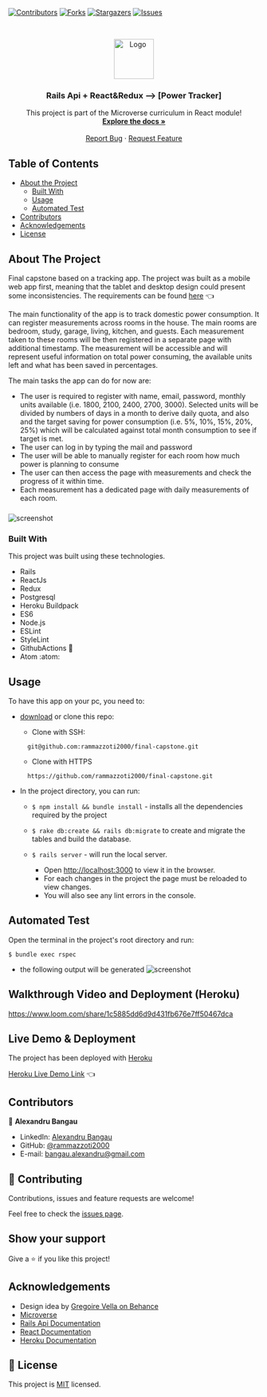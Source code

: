 <!--
*** Thanks for checking out this README Template. If you have a suggestion that would
*** make this better, please fork the repo and create a pull request or simply open
*** an issue with the tag "enhancement".
*** Thanks again! Now go create something AMAZING! :D
-->

<!-- PROJECT SHIELDS -->
<!--
*** I'm using markdown "reference style" links for readability.
*** Reference links are enclosed in brackets [ ] instead of parentheses ( ).
*** See the bottom of this document for the declaration of the reference variables
*** for contributors-url, forks-url, etc. This is an optional, concise syntax you may use.
*** https://www.markdownguide.org/basic-syntax/#reference-style-links
-->
[![Contributors][contributors-shield]][contributors-url]
[![Forks][forks-shield]][forks-url]
[![Stargazers][stars-shield]][stars-url]
[![Issues][issues-shield]][issues-url]


<!-- PROJECT LOGO -->
<br />
<p align="center">
  <a href="https://github.com/rammazzoti2000/final-capstone">
    <img src="app/assets/images/microverse.png" alt="Logo" width="80" height="80">
  </a>

  <h3 align="center">Rails Api + React&Redux --> [Power Tracker]</h3>

  <p align="center">
    This project is part of the Microverse curriculum in React module!
    <br />
    <a href="https://github.com/rammazzoti2000/final-capstone"><strong>Explore the docs »</strong></a>
    <br />
    <br />
    <a href="https://github.com/rammazzoti2000/final-capstone/issues">Report Bug</a>
    ·
    <a href="https://github.com/rammazzoti2000/final-capstone/issues">Request Feature</a>
  </p>
</p>

<!-- TABLE OF CONTENTS -->
## Table of Contents

* [About the Project](#about-the-project)
  * [Built With](#built-with)
  * [Usage](#usage)
  * [Automated Test](#automated-test)
* [Contributors](#contributors)
* [Acknowledgements](#acknowledgements)
* [License](#license)

<!-- ABOUT THE PROJECT -->
## About The Project
Final capstone based on a tracking app.
The project was built as a mobile web app first, meaning that the tablet and desktop design could present some inconsistencies.
The requirements can be found [here](https://www.notion.so/Final-Capstone-Project-Tracking-App-22e454da738c46efaf17721826841772) :point_left:

The main functionality of the app is to track domestic power consumption. It can register measurements across rooms in the house.
The main rooms are bedroom, study, garage, living, kitchen, and guests.
Each measurement taken to these rooms will be then registered in a separate page with additional timestamp. The measurement will be accessible and will represent useful information on total power consuming, the available units left and what has been saved in percentages.

The main tasks the app can do for now are:
- The user is required to register with name, email, password, monthly units available (i.e. 1800, 2100, 2400, 2700, 3000). Selected units will be divided by numbers of days in a month to derive daily quota, and also and the target saving for power consumption (i.e. 5%, 10%, 15%, 20%, 25%) which will be calculated against total month consumption to see if target is met.
- The user can log in by typing the mail and password
- The user will be able to manually register for each room how much power is planning to consume
- The user can then access the page with measurements and check the progress of it within time.
- Each measurement has a dedicated page with daily measurements of each room.

###

![screenshot](app/assets//images/screenshot.jpeg)

### Built With
This project was built using these technologies.
* Rails
* ReactJs
* Redux
* Postgresql
* Heroku Buildpack
* ES6
* Node.js
* ESLint
* StyleLint
* GithubActions :muscle:
* Atom :atom:

<!-- INSTALLATION -->
## Usage

To have this app on your pc, you need to:
* [download](https://github.com/rammazzoti2000/final-capstone/archive/develop.zip) or clone this repo:
  - Clone with SSH:
  ```
    git@github.com:rammazzoti2000/final-capstone.git
  ```
  - Clone with HTTPS
  ```
    https://github.com/rammazzoti2000/final-capstone.git
  ```

* In the project directory, you can run:

  - `$ npm install && bundle install` - installs all the dependencies required by the project
  - `$ rake db:create && rails db:migrate` to create and migrate the tables and build the database.

  - `$ rails server` - will run the local server.
    - Open [http://localhost:3000](http://localhost:3000) to view it in the browser.
    - For each changes in the project the page must be reloaded to view changes.
    - You will also see any lint errors in the console.

## Automated Test
  Open the terminal in the project's root directory and run:
  ```
  $ bundle exec rspec
  ```
  - the following output will be generated
  ![screenshot](app/assets//images/rspec.png)

 ## Walkthrough Video and Deployment (Heroku)
https://www.loom.com/share/1c5885dd6d9d431fb676e7ff50467dca
##

## Live Demo & Deployment
The project has been deployed with [Heroku](https://www.heroku.com/)

[Heroku Live Demo Link](https://final-capstonejx.herokuapp.com/) :point_left:

<!-- CONTACT -->
## Contributors

👤 **Alexandru Bangau**

- LinkedIn: [Alexandru Bangau](https://www.linkedin.com/in/alexandru-bangau/)
- GitHub: [@rammazzoti2000](https://github.com/rammazzoti2000)
- E-mail: bangau.alexandru@gmail.com

## :handshake: Contributing

Contributions, issues and feature requests are welcome!

Feel free to check the [issues page](https://github.com/rammazzoti2000/final-capstone/issues).

## Show your support

Give a :star: if you like this project!

<!-- ACKNOWLEDGEMENTS -->
## Acknowledgements
* Design idea by [Gregoire Vella on Behance](https://www.behance.net/gregoirevella)
* [Microverse](https://www.microverse.org/)
* [Rails Api Documentation](https://api.rubyonrails.org/)
* [React Documentation](https://reactjs.org/docs/getting-started.html)
* [Heroku Documentation](https://devcenter.heroku.com/)

<!-- MARKDOWN LINKS & IMAGES -->
<!-- https://www.markdownguide.org/basic-syntax/#reference-style-links -->
[contributors-shield]: https://img.shields.io/github/contributors/rammazzoti2000/final-capstone.svg?style=flat-square
[contributors-url]: https://github.com/rammazzoti2000/final-capstone/graphs/contributors
[forks-shield]: https://img.shields.io/github/forks/rammazzoti2000/final-capstone.svg?style=flat-square
[forks-url]: https://github.com/rammazzoti2000/final-capstone/network/members
[stars-shield]: https://img.shields.io/github/stars/rammazzoti2000/final-capstone.svg?style=flat-square
[stars-url]: https://github.com/rammazzoti2000/final-capstone/stargazers
[issues-shield]: https://img.shields.io/github/issues/rammazzoti2000/final-capstone.svg?style=flat-square
[issues-url]: https://github.com/rammazzoti2000/final-capstone/issues

## 📝 License

This project is [MIT](https://opensource.org/licenses/MIT) licensed.
